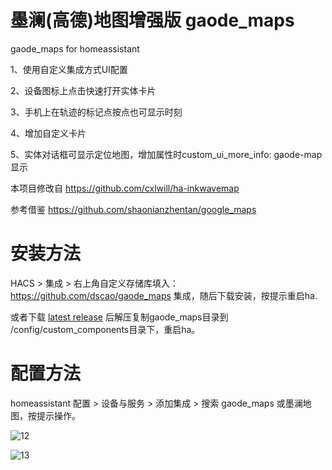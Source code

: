 # 墨澜(高德)地图增强版  gaode_maps
gaode_maps for homeassistant

1、使用自定义集成方式UI配置

2、设备图标上点击快速打开实体卡片

3、手机上在轨迹的标记点按点也可显示时刻

4、增加自定义卡片

5、实体对话框可显示定位地图，增加属性时custom_ui_more_info: gaode-map 显示

本项目修改自 https://github.com/cxlwill/ha-inkwavemap 

参考借鉴 https://github.com/shaonianzhentan/google_maps 


# 安装方法


HACS > 集成 > 右上角自定义存储库填入： https://github.com/dscao/gaode_maps 集成，随后下载安装，按提示重启ha.

或者下载 [latest release](https://github.com/dscao/gaode_maps/releases) 后解压复制gaode_maps目录到 /config/custom_components目录下，重启ha。

# 配置方法

homeassistant 配置 > 设备与服务 > 添加集成 > 搜索 gaode_maps 或墨澜地图，按提示操作。



![12](https://github.com/dscao/gaode_maps/assets/16587914/0d9ee817-d68a-4776-a1ce-b8ab0267c170)


![13](https://github.com/dscao/gaode_maps/assets/16587914/4ca7d18f-58ea-4adc-8f64-982c79c63e61)


